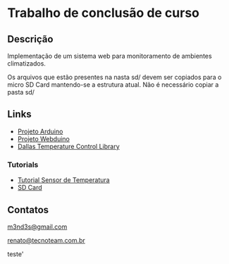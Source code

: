# Trabalho de conclusão de curso

## Descrição
Implementação de um sistema web para monitoramento de ambientes climatizados. 

Os arquivos que estão presentes na nasta sd/ devem ser copiados para o micro SD Card mantendo-se a estrutura atual.
Não é necessário copiar a pasta sd/

## Links
*  [Projeto Arduino](http://arduino.cc/en)
*  [Projeto Webduino](http://code.google.com/p/webduino/)
*  [Dallas Temperature Control Library](http://www.milesburton.com/?title=Dallas_Temperature_Control_Library)

### Tutorials
*  [Tutorial Sensor de Temperatura](http://www.synbio.org.uk/instrumentation-news/1484.html) 
*  [SD Card](http://www.ladyada.net/learn/arduino/ethfiles.html)

## Contatos
m3nd3s@gmail.com

renato@tecnoteam.com.br

teste'

